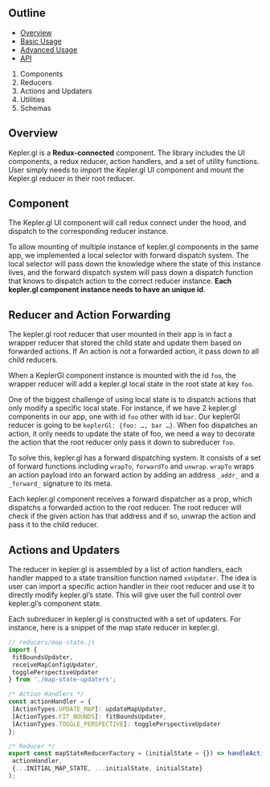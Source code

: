 ## Outline

-  [Overview](1)
-  [Basic Usage](./basic-usage.md)
-  [Advanced Usage](./advanced-usage.md)
-  [API]()
  1. Components
  2. Reducers
  3. Actions and Updaters
  4. Utilities
  5. Schemas

## Overview

Kepler.gl is a __Redux-connected__ component.  The library includes the UI components, a redux reducer, action handlers, and a set of utility functions. User simply needs to import the Kepler.gl UI component and mount the Kepler.gl reducer in their root reducer.

## Component
The Kepler.gl UI component will call redux connect under the hood, and dispatch to the corresponding reducer instance.

To allow mounting of multiple instance of kepler.gl components in the same app, we implemented a local selector with forward dispatch system. The local selector will pass down the knowledge where the state of this instance lives, and the forward dispatch system will pass down a dispatch function that knows to dispatch action to the correct reducer instance. __Each kepler.gl component instance needs to have an unique id__.

## Reducer and Action Forwarding

The kepler.gl root reducer that user mounted in their app is in fact a wrapper reducer that stored the child state and update them based on forwarded actions. If An action is not a forwarded action, it pass down to all child reducers.

When a KeplerGl component instance is mounted with the id `foo`, the wrapper reducer will  add a kepler.gl local state in the root state at key `foo`.

One of the biggest challenge of using local state is to dispatch actions that only modify a specific local state. For instance, if we have 2 kepler.gl components in our app, one with id `foo` other with id `bar`. Our keplerGl reducer is going to be `keplerGl: {foo: …, bar …}`. When foo dispatches an action, it only needs to update the state of foo, we need a way to decorate the action that the root reducer only pass it down to subreducer `foo`.

To solve this, kepler.gl has a forward dispatching system. It consists of a set of forward functions including `wrapTo`, `forwardTo` and `unwrap`.   `wrapTo` wraps an action payload into an forward action by adding an address `_addr_` and a `_forward_` signature to its meta.

Each kepler.gl component receives a forward dispatcher as a prop, which dispatchs a forwarded action to the root reducer. The root reducer will check if the given action has that address and if so, unwrap the action and pass it to the child reducer.

## Actions and Updaters
The reducer in kepler.gl is assembled by a list of action handlers, each handler mapped to a state transition function named `xxUpdater`. The idea is user can import a specific action handler in their root reducer and use it to directly modify kepler.gl’s state. This will give user the full control over kepler.gl’s component state.

Each subreducer in kepler.gl is constructed with a set of updaters. For instance, here is a snippet of the map state reducer in kepler.gl.

```js
// reducers/map-state.js
import {
 fitBoundsUpdater,
 receiveMapConfigUpdater,
 togglePerspectiveUpdater
} from './map-state-updaters';

/* Action Handlers */
const actionHandler = {
 [ActionTypes.UPDATE_MAP]: updateMapUpdater,
 [ActionTypes.FIT_BOUNDS]: fitBoundsUpdater,
 [ActionTypes.TOGGLE_PERSPECTIVE]: togglePerspectiveUpdater
};

/* Reducer */
export const mapStateReducerFactory = (initialState = {}) => handleActions(
 actionHandler,
 {...INITIAL_MAP_STATE, ...initialState, initialState}
);
```

